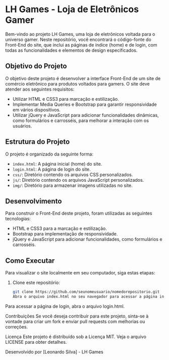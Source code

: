 # LH Games - Loja de Eletrônicos Gamer

Bem-vindo ao projeto LH Games, uma loja de eletrônicos voltada para o universo gamer. Neste repositório, você encontrará o código-fonte do Front-End do site, que inclui as páginas de índice (home) e de login, com todas as funcionalidades e elementos de design especificados.

## Objetivo do Projeto

O objetivo deste projeto é desenvolver a interface Front-End de um site de comércio eletrônico para produtos voltados para gamers. O site deve atender aos seguintes requisitos:

- Utilizar HTML e CSS3 para marcação e estilização.
- Implementar Media Queries e Bootstrap para garantir responsividade em vários dispositivos.
- Utilizar jQuery e JavaScript para adicionar funcionalidades dinâmicas, como formulários e carrosséis, para melhorar a interação com os usuários.

## Estrutura do Projeto

O projeto é organizado da seguinte forma:

- `index.html`: A página inicial (home) do site.
- `login.html`: A página de login do site.
- `css/`: Diretório contendo os arquivos CSS personalizados.
- `js/`: Diretório contendo os arquivos JavaScript personalizados.
- `img/`: Diretório para armazenar imagens utilizadas no site.

## Desenvolvimento

Para construir o Front-End deste projeto, foram utilizadas as seguintes tecnologias:

- HTML e CSS3 para a marcação e estilização.
- Bootstrap para implementação de responsividade.
- jQuery e JavaScript para adicionar funcionalidades, como formulários e carrosséis.

## Como Executar

Para visualizar o site localmente em seu computador, siga estas etapas:

1. Clone este repositório:
   ```sh
   git clone https://github.com/seunomeusuario/nomedorepositorio.git
   Abra o arquivo index.html no seu navegador para acessar a página inicial.

Para acessar a página de login, abra o arquivo login.html.

Contribuições
Se você deseja contribuir para este projeto, sinta-se à vontade para criar um fork e enviar pull requests com melhorias ou correções.

Licença
Este projeto é distribuído sob a Licença MIT. Veja o arquivo LICENSE para obter detalhes.

Desenvolvido por [Leonardo Silva] - LH Games
